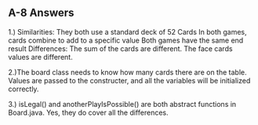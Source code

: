 A-8 Answers
-----------

1.) Similarities:
They both use a standard deck of 52 Cards
In both games, cards combine to add to a specific value
Both games have the same end result
    Differences:
The sum of the cards are different. 
The face cards values are different.

2.)The board class needs to know how many cards there are on the table. Values are passed to the constructer, and all the variables will be initialized correctly.

3.) isLegal() and anotherPlayIsPossible() are both abstract functions in Board.java. Yes, they do cover all the differences.

